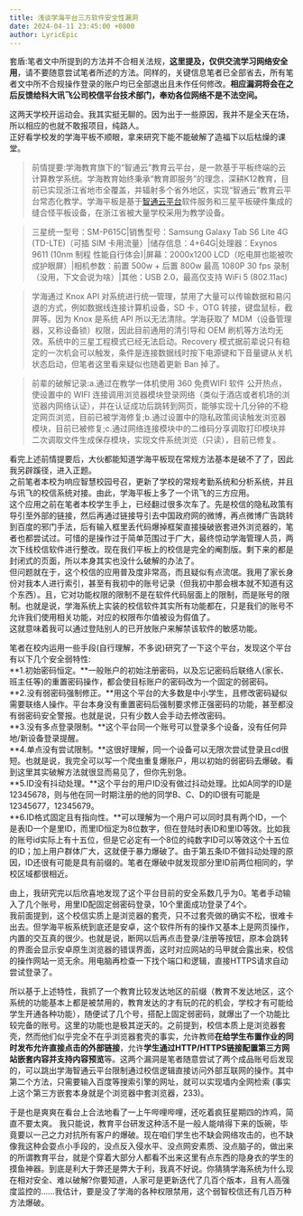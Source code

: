 ```yaml
---
title: 浅谈学海平台三方软件安全性漏洞
date: 2024-04-11 23:45:00 +0800
author: LyricEpic
---
```


套盾:笔者文中所提到的方法并不合相关法规，**这里提及，仅供交流学习网络安全用**，请不要随意尝试笔者所述的方法。同样的，关键信息笔者已全部省去，所有笔者文中所不合规操作登录的账户均已全部退出且未作任何修改。**相应漏洞将会在之后反馈给科大讯飞公司校信平台技术部门，奉劝各位网络不是不法空间。**    

这两天学校开运动会。我其实挺无聊的。因为出于一些原因，我并不是全天在场，所以相应的也就不敢报项目，纯路人。    
正好看学校发的学海平板不顺眼，拿来研究下能不能破解了造福下以后枯燥的课堂。    

> 前情提要:学海教育旗下的“智通云”教育云平台，是一款基于平板终端的云计算教学系统。学海教育始终秉承“教育即服务”的理念，深耕K12教育，目前已实现浙江省地市全覆盖，并辐射多个省外地区，实现“智通云”教育云平台常态化教学。学海平板是基于[智通云平台](https://zjxhedu.com/)软件服务和三星平板硬件集成的缝合怪平板设备，在浙江省被大量学校采用为教学设备。

> 三星统一型号：SM-P615C|销售型号：Samsung Galaxy Tab S6 Lite 4G (TD-LTE)（可插 SIM 卡用流量）|储存信息：4+64G|处理器：Exynos 9611 (10nm 制程 性能自行体会)|屏幕：2000x1200 LCD（吃电屏也能被吹成护眼屏）|相机参数：前置 500w + 后置 800w 最高 1080P 30 fps 录制（没用，下文会说为啥）|其他：USB 2.0，最高仅支持 WiFi 5 (802.11ac) 

> 学海通过 Knox API 对系统进行统一管理，禁用了大量可以传输数据和易闪退的方式，例如数据线连接计算机设备，SD 卡，OTG 转接，键盘鼠标，截屏等。因为 Knox 是系统 API 所以无法清除。学海获取了 MDM（设备管理器，又称设备锁）权限，因此目前通用的清引导和 OEM 刷机等方法均无效。系统中的三星工程模式已经无法启动。Recovery 模式据前辈说只有稳定的一次机会可以触发，条件是连接数据线时按下电源键和下音量键从关机状态启动，但笔者这里看来疑似也随着更新 Ban 掉了。

> 前辈的破解记录:a.通过在教学一体机使用 360 免费WIFI 软件 公开热点，使设置中的 WIFI 连接调用浏览器模块登录网络（类似于酒店或者机场的浏览器内网络认证），并在认证成功后跳转到网页，能够实现十几分钟的不稳定网页浏览，目前已被学海修复;b.通过设置中的隐私政策阅读触发浏览器模块，目前已被修复;c.通过网络连接模块中的二维码分享调取打印模块并二次调取文件生成保存模块，实现文件系统浏览（只读），目前已修复。

看完上述前情提要后，大伙都能知道学海平板现在常规方法基本是破不了了，因此我另辟蹊径，进入正题。    
之前笔者本校为响应智慧校园号召，更新了学校的常规考勤系统和分析系统，并且与讯飞的校信系统对接。由此，学海平板上多了一个讯飞的三方应用。    
这个应用之前在笔者本校学生手上，已经翻过很多次车了。先是校信的隐私政策有导引至外部的链接，然后再通过链接导引去中国政府网的微博，再点微博广告跳转到百度的邪门手法，后有输入框里丢代码爆掉框架直接操破嵌套进外浏览器的，笔者也都尝试过。可惜的是操作过于简单范围过于广大，最终惊动学海管理人员，两次下线校信软件进行整改。现在我们平板上的校信是完全的阉割版。剩下来的都是封闭式的页面，所以本身其实也没什么破解的办法了。    
但问题就在于，这个校信的应用普及度非常高，而且疑似有点流氓。我用了家长身份对我本人进行索引，甚至有我初中的账号记录（但我初中那会根本就不知道有这个东西）。且，它对功能权限的限制不是在软件代码层面上的限制，而是账号的限制。也就是说，学海系统上实装的校信软件其实所有功能都在，只是我们的账号不允许我们使用相关功能，对应的权限布尔值被设为假值了。    
这就意味着我可以通过登陆别人的已开放账户来解禁该软件的敏感功能。    

笔者在校内运用一些手段(自行理解，不多说)研究了一下这个平台，发现这个平台有以下几个安全弱特性:    
**1.初始密码恒定。**一般账户的初始注册密码，以及忘记密码后联络人(家长、班主任等)的重置密码操作，都会使目标账户的密码改为一个固定的弱密码。    
**2.没有弱密码强制修正。**用这个平台的大多数是中小学生，且修改密码疑似需要联络人操作。平台本身没有重置密码后强制要求修正强密码的功能，甚至都没有弱密码安全警报。也就是说，只有少数人会手动去修改密码。        
**3.没有多点登录限制。**这个平台同一个账号可以登录多个设备，没有任何异地/新设备登录提醒。    
**4.单点没有尝试限制。**这很好理解，同一个设备可以无限次尝试登录且cd很短。也就是说，我完全可以写一个爬虫重复爆账户，用以初始的弱密码去爆破。看到这里其实破解方法就很显而易见了，但你先别急。    
**5.ID没有抖动处理。**这个平台的用户ID没有做过抖动处理。比如A同学的ID是12345678，则与他在同一时期注册的他的同学B、C、D的ID很有可能是12345677，12345679。    
**6.ID格式固定且有指向性。**可以理解为一个用户可以同时具有两个ID，一个是表ID一个是里ID，而里ID恒定为8位数字，但在登陆时表ID和里ID等效。比如我的账号id实际上有十五位，但是它必定有一个8位的纯数字ID可以等效这个十五位的ID；加上用户群体广大，这就便于暴力爆破了。由于第五条ID不做抖动处理的原因，ID还很有可能是具有前缀的。笔者在爆破中就发现部分里ID前两位相同的，学校区域都很相近。    

由上，我研究完以后欣喜地发现了这个平台目前的安全系数几乎为0。笔者手动输入了几个账号，用里ID配固定弱密码登录，10个里面成功登录了4个。    
我前面提到，这个校信实质上是浏览器的套壳，只不过套壳做的确实不松，很难卡出去。但学海平板系统到底还是安卓，这个软件所有的操作又基本上是网页操作，内置的交互真的很少。也就是说，断网以后再点击登录/注册等按钮，原本会跳转的界面会显示安卓原生浏览器的错误界面，这时对应网站的马甲就会露出来，校信的操作网站一览无余。用电脑再检查一下找个端口和逻辑，直接HTTPS请求自动尝试登录了。    

所以基于上述特性，我抓了一个教育比较发达地区的前缀（教育不发达地区，这个系统的功能基本上都是被禁用的，教育发达的才有玩的花的机会，学校才有可能给学生开通各种功能），随便试了几个号，搭配上固定弱密码，就爆出了一个功能比较完备的账号。这里的功能也是极其逆天的。之前提到，校信本质上是浏览器套壳，然而他们似乎完全不在乎浏览器套壳的事实，允许教师**在给学生布置作业的同时发布允许直接点击的外部链接**，允许**学生通过HTTP/HTTPS链接配置第三方网站嵌套内容并支持内容预览**等。这两个漏洞是笔者随意尝试了两个成品账号后发现的，可以跳出学海智通云平台限制通过校信逻辑直接访问外部互联网的操作。其中第二个方法，只需要输入百度等搜索引擎的网址，就可以实现墙内全网检索
(事实上这个第三方嵌套本身就是个浏览器中套浏览器，233)。     

于是也是爽爽在看台上合法地看了一上午哔哩哔哩，还吃着疯狂星期四的炸鸡，简直不要太爽。
我只能说，教育平台研发这种活不是一般人能啃得下来的饭碗，毕竟要以一己之力对抗所有客户的爆破。现在咱们学生也不缺会网络攻击的，也不缺像我这种会耍点小手段的，没点反入侵水平、没点网安素质、没点脑子的，做出来的所谓教育平台，就是个穿着大部分人都看不出来这里有点东西的隐身衣的学生的摸鱼神器。到底是利大于弊还是弊大于利，我真不好说。你猜猜学海系统为什么现在相对安全、难以破解?你要知道，人家可是更新迭代了几百个版本，且有人高强度监控的......我估计，要是没了学海的各种权限禁用，这个弱智校信还有几百万种方法爆破。